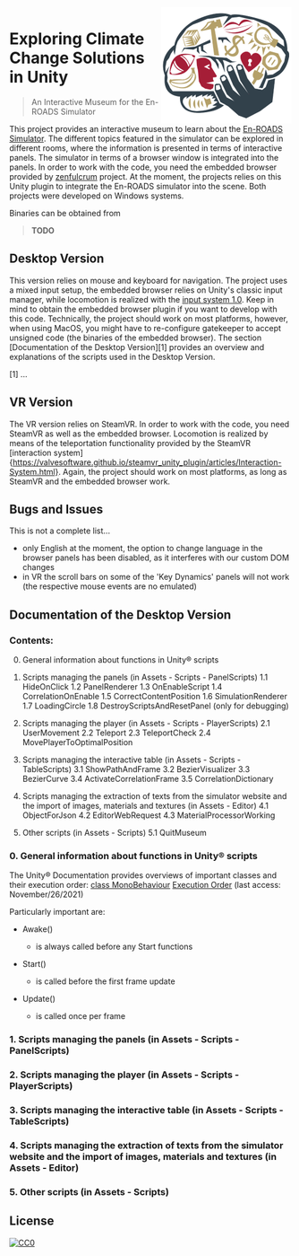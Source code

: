 <img src="cm.png" align="right" />

# Exploring Climate Change Solutions in Unity
> An Interactive Museum for the En-ROADS Simulator

This project provides an interactive museum to learn about the [En-ROADS Simulator](https://www.climateinteractive.org/tools/en-roads/). The different topics featured in the simulator can be explored in different rooms, where the information is presented in terms of interactive panels. The simulator in terms of a browser window is integrated into the panels. In order to work with the code, you need the embedded browser provided by [zenfulcrum](https://assetstore.unity.com/packages/tools/gui/embedded-browser-55459) project. At the moment, the projects relies on this Unity plugin to integrate the En-ROADS simulator into the scene. Both projects were developed on Windows systems.

Binaries can be obtained from
> **TODO**

## Desktop Version

This version relies on mouse and keyboard for navigation. The project uses a mixed input setup, the embedded browser relies on Unity's classic input manager, while locomotion is realized with the [input system 1.0](https://docs.unity3d.com/Packages/com.unity.inputsystem@1.0/manual/index.html). Keep in mind to obtain the embedded browser plugin if you want to develop with this code. Technically, the project should work on most platforms, however, when using MacOS, you might have to re-configure gatekeeper to accept unsigned code (the binaries of the embedded browser).
The section [Documentation of the Desktop Version][1] provides an overview and explanations of the scripts used in the Desktop Version.

[1] ...

## VR Version

The VR version relies on SteamVR. In order to work with the code, you need SteamVR as well as the embedded browser. Locomotion is realized by means of the teleportation functionality provided by the SteamVR [interaction system]{https://valvesoftware.github.io/steamvr_unity_plugin/articles/Interaction-System.html}. Again, the project should work on most platforms, as long as SteamVR and the embedded browser work.

## Bugs and Issues

This is not a complete list...

* only English at the moment, the option to change language in the browser panels has been disabled, as it interferes with our custom DOM changes
* in VR the scroll bars on some of the 'Key Dynamics' panels will not work (the respective mouse events are no emulated)

## Documentation of the Desktop Version

### Contents:

0. General information about functions in Unity® scripts

1. Scripts managing the panels (in Assets - Scripts - PanelScripts)
1.1 HideOnClick
1.2 PanelRenderer
1.3 OnEnableScript
1.4 CorrelationOnEnable
1.5 CorrectContentPosition
1.6 SimulationRenderer
1.7 LoadingCircle
1.8 DestroyScriptsAndResetPanel (only for debugging)

2. Scripts managing the player (in Assets - Scripts - PlayerScripts)
2.1 UserMovement
2.2 Teleport
2.3 TeleportCheck
2.4 MovePlayerToOptimalPosition

3. Scripts managing the interactive table (in Assets - Scripts - TableScripts)
3.1 ShowPathAndFrame
3.2 BezierVisualizer
3.3 BezierCurve
3.4 ActivateCorrelationFrame
3.5 CorrelationDictionary

4. Scripts managing the extraction of texts from the simulator website and
the import of images, materials and textures (in Assets - Editor)
4.1 ObjectForJson
4.2 EditorWebRequest
4.3 MaterialProcessorWorking

5. Other scripts (in Assets - Scripts)
5.1 QuitMuseum

### 0. General information about functions in Unity® scripts

The Unity® Documentation provides overviews of important classes and their
execution order:
[class MonoBehaviour](https://docs.unity3d.com/Manual/class-MonoBehaviour.html)
[Execution Order](https://docs.unity3d.com/Manual/ExecutionOrder.html)
(last access: November/26/2021)

Particularly important are:
- Awake()
  - is always called before any Start functions

- Start()
  - is called before the first frame update

- Update()
  - is called once per frame

### 1. Scripts managing the panels (in Assets - Scripts - PanelScripts)
### 2. Scripts managing the player (in Assets - Scripts - PlayerScripts)
### 3. Scripts managing the interactive table (in Assets - Scripts - TableScripts)
### 4. Scripts managing the extraction of texts from the simulator website and the import of images, materials and textures (in Assets - Editor)
### 5. Other scripts (in Assets - Scripts)

## License

[![CC0](https://licensebuttons.net/p/zero/1.0/88x31.png)](https://creativecommons.org/publicdomain/zero/1.0/)
